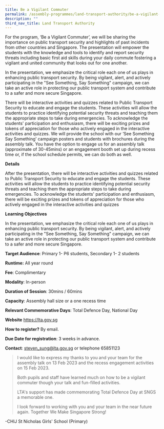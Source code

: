 ```yaml
---
title: Be a Vigilant Commuter
permalink: /assembly-programmes/land-transport-authority/be-a-vigilant-commuter/
description: ""
third_nav_title: Land Transport Authority
---
```

For the program, ‘Be a Vigilant Commuter’, we will be sharing the importance on public transport security and highlights of past incidents from other countries and Singapore. The presentation will empower the students with the knowledge and tools to identify and report security threats including basic first aid skills during your daily commute fostering a vigilant and united community that looks out for one another. 

In the presentation, we emphasize the critical role each one of us plays in enhancing public transport security. By being vigilant, alert, and actively participating in the "See Something, Say Something" campaign, we can take an active role in protecting our public transport system and contribute to a safer and more secure Singapore.

There will be interactive activities and quizzes related to Public Transport Security to educate and engage the students. These activities will allow the students to practice identifying potential security threats and teaching them the appropriate steps to take during emergencies. To acknowledge the students' participation and enthusiasm, there will be exciting prizes and tokens of appreciation for those who actively engaged in the interactive activities and quizzes. We will provide the school with our ‘See Something Say Something’ campaign posters and students with brochures during the assembly talk. You have the option to engage us for an assembly talk (approximate of 30-45mins) or an engagement booth set up during recess time or, if the school schedule permits, we can do both as well.

**Details**		
		
After the presentation, there will be interactive activities and quizzes related to Public Transport Security to educate and engage the students. These activities will allow the students to practice identifying potential security threats and teaching them the appropriate steps to take during emergencies. To acknowledge the students' participation and enthusiasm, there will be exciting prizes and tokens of appreciation for those who actively engaged in the interactive activities and quizzes

**Learning Objectives**		
		
In the presentation, we emphasize the critical role each one of us plays in enhancing public transport security. By being vigilant, alert, and actively participating in the "See Something, Say Something" campaign, we can take an active role in protecting our public transport system and contribute to a safer and more secure Singapore.

**Target Audience**: Primary 1- P6 students, Secondary 1- 2 students

**Runtime:** All year round		

**Fee**: Complimentary		

**Modality**: In-person	
		
**Duration of Session**: 30mins / 60mins 		

**Capacity**: Assembly hall size or a one recess time 		
		
**Relevant Commemorative Days**: Total Defence Day, National Day 		

**Website** https://lta.gov.sg

**How to register?** By email.		

**Due Date for registration**: 3 weeks in advance. 		
		
**Contact**: steven_sung@lta.gov.sg or telephone 65851123

> I would like to express my thanks to you and your team for the assembly talk on 13 Feb 2023 and the recess engagement activities on 15 Feb 2023. 
> 
> Both pupils and staff have learned much on how to be a vigilant commuter though your talk and fun-filled activities. 
> 
> LTA's support has made commemorating Total Defence Day at SNGS a memorable one.
> 
> I look forward to working with you and your team in the near future again. Together We Make Singapore Strong! 
> 
-CHIJ St Nicholas Girls' School (Primary)